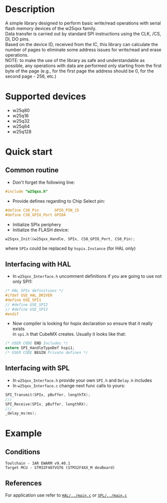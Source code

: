 # Description
A simple library designed to perform basic write/read operations with serial flash memory devices of the w25qxx family.  
Data transfer is carried out by standard SPI instructions using the CLK, /CS, DI, DO pins.  
Based on the device ID, received from the IC, this library can calculate the number of pages to eliminate some address issues for write/read and erase operations.  
NOTE: to make the use of the library as safe and understandable as possible, any operations with data are performed only starting from the first byte of the page (e.g., for the first page the address should be 0, for the second page - 256, etc.)
# Supported devices
* w25q80
* w25q16
* w25q32
* w25q64
* w25q128

# Quick start
## Common routine
* Don't forget the following line:
```C
#include "w25qxx.h"
```
* Provide defines regarding to Chip Select pin:
```C
#define CS0_Pin       GPIO_PIN_15
#define CS0_GPIO_Port GPIOA
```
* Initialize SPIx periphery
* Initialize the FLASH device:
```C
w25qxx_Init(&w25qxx_Handle, SPIx, CS0_GPIO_Port, CS0_Pin);
```
where `SPIx` could be replaced by `hspix.Instance` (for HAL only)
## Interfacing with HAL
* In `w25qxx_Interface.h` uncomment definitions if you are going to use not only SPI1:
```C
/* HAL SPIx definitions */
#ifdef USE_HAL_DRIVER
#define USE_SPI1
// #define USE_SPI2
// #define USE_SPI3
#endif
```
* Now compiler is looking for hspix declaration so ensure that it really exists   
in `spi.h` that CubeMX creates. Usually it looks like that:
```C
/* USER CODE END Includes */
extern SPI_HandleTypeDef hspi1;
/* USER CODE BEGIN Private defines */
```
## Interfacing with SPL
* In `w25qxx_Interface.h` provide your own `SPI.h` and `Delay.h` includes   
* In `w25qxx_Interface.c` change next func calls to yours:
```C
SPI_Transmit(SPIx, pBuffer, lengthTX);
///
SPI_Receive(SPIx, pBuffer, lengthRX);
///
_delay_ms(ms);
```
# Example
## Conditions
`Toolchain - IAR EWARM v9.40.1`  
`Target MCU - STM32F407VGT6 (STM32F4XX_M devBoard)`
## References
For application use refer to [`HAL/../main.c`](./HAL/Core/Src/main.c) or [`SPL/../main.c`](./SPL/Source/main.c) 
